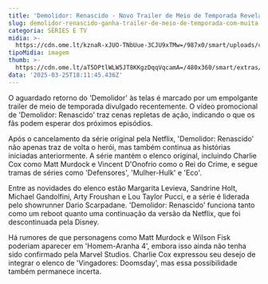 ```yaml
---
title: 'Demolidor: Renascido - Novo Trailer de Meio de Temporada Revela Ação Intensa'
slug: demolidor-renascido-ganha-trailer-de-meio-de-temporada-com-muita-ao-assista
categoria: SÉRIES E TV
midia: >-
  https://cdn.ome.lt/kznaR-xJUO-TNbUue-3CJU9xTMw=/987x0/smart/uploads/conteudo/fotos/OMELETE_CAPA_-_2025-03-25T132128.811.png
tipoMidia: imagem
thumb: >-
  https://cdn.ome.lt/aT5DPtlWLW5JT8KKgzDqqVqcamA=/480x360/smart/extras/conteudos/omelete_THUMB_-_2025-03-25T132109.601.png
data: '2025-03-25T18:11:45.436Z'
---
```


O aguardado retorno do 'Demolidor' às telas é marcado por um empolgante trailer de meio de temporada divulgado recentemente. O vídeo promocional de 'Demolidor: Renascido' traz cenas repletas de ação, indicando o que os fãs podem esperar dos próximos episódios.

Após o cancelamento da série original pela Netflix, 'Demolidor: Renascido' não apenas traz de volta o herói, mas também continua as histórias iniciadas anteriormente. A série mantém o elenco original, incluindo Charlie Cox como Matt Murdock e Vincent D'Onofrio como o Rei do Crime, e segue tramas de séries como 'Defensores', 'Mulher-Hulk' e 'Eco'.

Entre as novidades do elenco estão Margarita Levieva, Sandrine Holt, Michael Gandolfini, Arty Froushan e Lou Taylor Pucci, e a série é liderada pelo showrunner Dario Scarpadane. 'Demolidor: Renascido' funciona tanto como um reboot quanto uma continuação da versão da Netflix, que foi descontinuada pela Disney.

Há rumores de que personagens como Matt Murdock e Wilson Fisk poderiam aparecer em 'Homem-Aranha 4', embora isso ainda não tenha sido confirmado pela Marvel Studios. Charlie Cox expressou seu desejo de integrar o elenco de 'Vingadores: Doomsday', mas essa possibilidade também permanece incerta.
